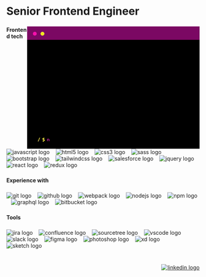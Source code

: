 
<h1 align="left">Senior Frontend Engineer</h1>

###

<picture>
  <img align="right" height="320" src="/terminal_animated_profile.gif"  />
</picture>

###

<h4 align="left">Frontend tech</h4>

###

<div align="left">
<picture>
  <source media='(prefers-color-scheme: dark)' srcset='https://skillicons.dev/icons?i=js'/>
  <img src="https://skillicons.dev/icons?i=js" height="30" alt="javascript logo"  />
</picture>
&nbsp;&nbsp;
<picture>
  <img src="https://cdn.simpleicons.org/html5/E34F26" height="30" alt="html5 logo"  />
</picture>
&nbsp;&nbsp;
<picture>
  <img src="https://cdn.simpleicons.org/css3/1572B6" height="30" alt="css3 logo"  />
</picture>
&nbsp;&nbsp;
<picture>
  <img src="https://cdn.jsdelivr.net/gh/devicons/devicon/icons/sass/sass-original.svg" height="30" alt="sass logo"  />
</picture>
&nbsp;&nbsp;
<picture>
  <img src="https://skillicons.dev/icons?i=bootstrap" height="30" alt="bootstrap logo"  />
</picture>
&nbsp;&nbsp;
<picture>
  <img src="https://cdn.simpleicons.org/tailwindcss/06B6D4" height="30" alt="tailwindcss logo"  />
</picture>
&nbsp;&nbsp;
<picture>
  <img src="https://cdn.jsdelivr.net/gh/devicons/devicon/icons/salesforce/salesforce-original.svg" height="30" alt="salesforce logo"  />
</picture>
&nbsp;&nbsp;
<picture>
  <img src="https://skillicons.dev/icons?i=jquery" height="30" alt="jquery logo"  />
</picture>
&nbsp;&nbsp;
<picture>
  <img src="https://cdn.jsdelivr.net/gh/devicons/devicon/icons/react/react-original.svg" height="30" alt="react logo"  />
</picture>
&nbsp;&nbsp;
<picture>
  <img src="https://cdn.simpleicons.org/redux/764ABC" height="30" alt="redux logo"  />
</picture>

</div>

###

<h4 align="left">Experience with</h4>

###

<div align="left">
  <picture>
    <img src="https://cdn.jsdelivr.net/gh/devicons/devicon/icons/git/git-original.svg" height="30"
      alt="git logo" />
  </picture>
  &nbsp;&nbsp;
  <picture>
    <img src="https://skillicons.dev/icons?i=github" height="30" alt="github logo" />
    &nbsp;&nbsp;
  </picture>
  <picture>
    <img src="https://cdn.jsdelivr.net/gh/devicons/devicon/icons/webpack/webpack-original.svg" height="30"
      alt="webpack logo" />
  </picture>
  &nbsp;&nbsp;
  <picture>
    <img src="https://cdn.jsdelivr.net/gh/devicons/devicon/icons/nodejs/nodejs-original.svg" height="30"
      alt="nodejs logo" />
  </picture>
  &nbsp;&nbsp;
  <picture>
    <img src="https://cdn.jsdelivr.net/gh/devicons/devicon/icons/npm/npm-original-wordmark.svg" height="30"
      alt="npm logo" />
  </picture>
  &nbsp;&nbsp;
  <picture>
    <img src="https://cdn.jsdelivr.net/gh/devicons/devicon/icons/graphql/graphql-plain.svg" height="30"
      alt="graphql logo" />
  </picture>
  &nbsp;&nbsp;
  <picture>
    <img src="https://cdn.jsdelivr.net/gh/devicons/devicon/icons/bitbucket/bitbucket-original.svg" height="30"
      alt="bitbucket logo" />
  </picture>
</div>

###

<h4 align="left">Tools</h4>

###

<div align="left">
  <picture>
    <img src="https://cdn.jsdelivr.net/gh/devicons/devicon/icons/jira/jira-original.svg" height="30" alt="jira logo"  />
  </picture>
  &nbsp;&nbsp;
  <picture>
    <img src="https://cdn.jsdelivr.net/gh/devicons/devicon/icons/confluence/confluence-original.svg" height="30" alt="confluence logo"  />
  </picture>
  &nbsp;&nbsp;
  <picture>
    <img src="https://cdn.jsdelivr.net/gh/devicons/devicon/icons/sourcetree/sourcetree-original.svg" height="30" alt="sourcetree logo"  />
  </picture>
  &nbsp;&nbsp;
  <picture>
    <img src="https://cdn.jsdelivr.net/gh/devicons/devicon/icons/vscode/vscode-original.svg" height="30" alt="vscode logo"  />
  </picture>
  &nbsp;&nbsp;
  <picture>
    <img src="https://cdn.jsdelivr.net/gh/devicons/devicon/icons/slack/slack-original.svg" height="30" alt="slack logo"  />
  </picture>
  &nbsp;&nbsp;
  <picture>
    <img src="https://cdn.jsdelivr.net/gh/devicons/devicon/icons/figma/figma-original.svg" height="30" alt="figma logo"  />
  </picture>
  &nbsp;&nbsp;
  <picture>
    <img src="https://cdn.simpleicons.org/adobephotoshop/31A8FF" height="30" alt="photoshop logo"  />
  </picture>
  &nbsp;&nbsp;
  <picture>
    <img src="https://skillicons.dev/icons?i=xd" height="30" alt="xd logo"  />
  &nbsp;&nbsp;
  </picture>
  <picture>
    <img src="https://cdn.jsdelivr.net/gh/devicons/devicon/icons/sketch/sketch-original.svg" height="30" alt="sketch logo"  />
  </picture>
</div>

###

<br clear="both">

<div align="right">
  <a href="https://www.linkedin.com/in/fleps/" target="_blank">
    <picture>
      <img src="https://img.shields.io/static/v1?message=LinkedIn&logo=linkedin&label=&color=0077B5&logoColor=white&labelColor=&style=for-the-badge" height="30" alt="linkedin logo"  />
    </picture>
  </a>
</div>

###
